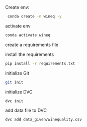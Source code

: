 
Create env:
```bash
 conda create -n wineq -y
 ```

activate env
```bash
conda activate wineq
```
create a requirements file

install the requirements
```bash
pip install -r requirements.txt
```
initialize Git
```bash
git init
```
initialize DVC
```bash
dvc init
```
add data file to DVC
```bash
dvc add data_given/winequality.csv
```